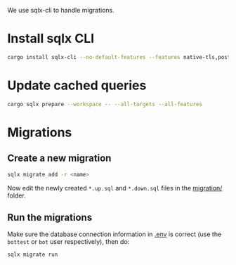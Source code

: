 We use sqlx-cli to handle migrations.

# Install sqlx CLI

```bash
cargo install sqlx-cli --no-default-features --features native-tls,postgres
```

# Update cached queries

```bash
cargo sqlx prepare --workspace -- --all-targets --all-features
```

# Migrations

## Create a new migration

```bash
sqlx migrate add -r <name>
```

Now edit the newly created `*.up.sql` and `*.down.sql` files in the [migration/](./migrations/) folder.

## Run the migrations

Make sure the database connection information in [.env](./.env) is correct (use the `bottest` or `bot` user respectively), then do:

```bash
sqlx migrate run
```

<!-- We use [Tusker](https://github.com/bikeshedder/tusker) to handle database migrations.

# How to modify the schema

The schema is defined in [schema.sql](./schema.sql). Modify this file to reflect the state you would like to have.

Once done, run Tusker to create the necessary migration:

```bash
uv pip install psycopg2-binary~=2.9.5 importlib-metadata~=1.0 migra~=3.0.1621480950 tomlkit~=0.11 sqlalchemy~=1.4.25 setuptools
uv pip install tusker --no-deps
```

Make sure the database connection is correctly configured in (tusker.toml)[./tusker.toml], then create a diff:

python -c 'import tusker; tusker.main()' diff -->
